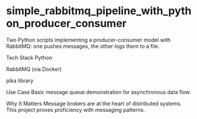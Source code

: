 # simple_rabbitmq_pipeline_with_python_producer_consumer
Two Python scripts implementing a producer-consumer model with RabbitMQ: one pushes messages, the other logs them to a file.

Tech Stack
Python

RabbitMQ (via Docker)

pika library

Use Case
Basic message queue demonstration for asynchronous data flow.

Why It Matters
Message brokers are at the heart of distributed systems. This project proves proficiency with messaging patterns.


